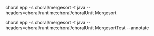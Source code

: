 choral epp -s choral/mergesort -t java --headers=choral/runtime:choral/choralUnit Mergesort

choral epp -s choral/mergesort -t java --headers=choral/runtime:choral/choralUnit MergesortTest --annotate
